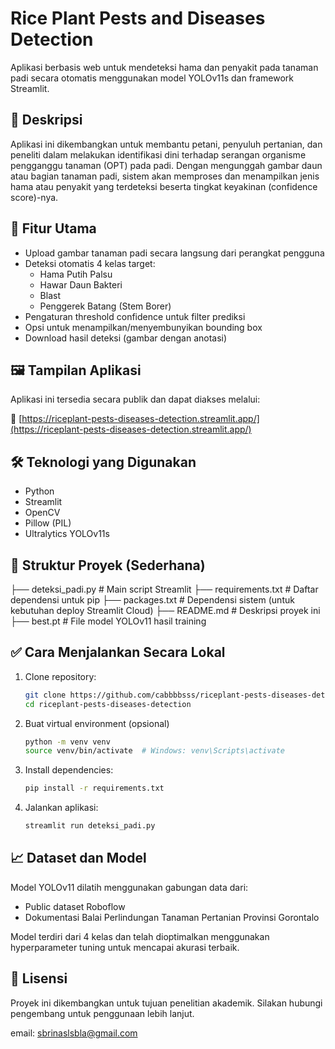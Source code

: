 # Rice Plant Pests and Diseases Detection

Aplikasi berbasis web untuk mendeteksi hama dan penyakit pada tanaman padi secara otomatis menggunakan model YOLOv11s dan framework Streamlit.

## 📌 Deskripsi

Aplikasi ini dikembangkan untuk membantu petani, penyuluh pertanian, dan peneliti dalam melakukan identifikasi dini terhadap serangan organisme pengganggu tanaman (OPT) pada padi. Dengan mengunggah gambar daun atau bagian tanaman padi, sistem akan memproses dan menampilkan jenis hama atau penyakit yang terdeteksi beserta tingkat keyakinan (confidence score)-nya.

## 🚀 Fitur Utama

- Upload gambar tanaman padi secara langsung dari perangkat pengguna
- Deteksi otomatis 4 kelas target:
  - Hama Putih Palsu
  - Hawar Daun Bakteri
  - Blast
  - Penggerek Batang (Stem Borer)
- Pengaturan threshold confidence untuk filter prediksi
- Opsi untuk menampilkan/menyembunyikan bounding box
- Download hasil deteksi (gambar dengan anotasi)

## 🖼️ Tampilan Aplikasi

Aplikasi ini tersedia secara publik dan dapat diakses melalui:

🔗 [https://riceplant-pests-diseases-detection.streamlit.app/](https://riceplant-pests-diseases-detection.streamlit.app/)

## 🛠️ Teknologi yang Digunakan

- Python
- Streamlit
- OpenCV
- Pillow (PIL)
- Ultralytics YOLOv11s

## 📂 Struktur Proyek (Sederhana)

├── deteksi_padi.py # Main script Streamlit
├── requirements.txt # Daftar dependensi untuk pip
├── packages.txt # Dependensi sistem (untuk kebutuhan deploy Streamlit Cloud)
├── README.md # Deskripsi proyek ini
├── best.pt # File model YOLOv11 hasil training

## ✅ Cara Menjalankan Secara Lokal

1. Clone repository:
	```bash
	git clone https://github.com/cabbbbsss/riceplant-pests-diseases-detection
	cd riceplant-pests-diseases-detection

2. Buat virtual environment (opsional)
	```bash
	python -m venv venv
	source venv/bin/activate  # Windows: venv\Scripts\activate

3. Install dependencies:
	```bash
	pip install -r requirements.txt

4. Jalankan aplikasi:
	```bash
	streamlit run deteksi_padi.py

## 📈 Dataset dan Model

Model YOLOv11 dilatih menggunakan gabungan data dari:
- Public dataset Roboflow
- Dokumentasi Balai Perlindungan Tanaman Pertanian Provinsi Gorontalo

Model terdiri dari 4 kelas dan telah dioptimalkan menggunakan hyperparameter tuning untuk mencapai akurasi terbaik.

## 📃 Lisensi

Proyek ini dikembangkan untuk tujuan penelitian akademik. Silakan hubungi pengembang untuk penggunaan lebih lanjut.

email: sbrinaslsbla@gmail.com